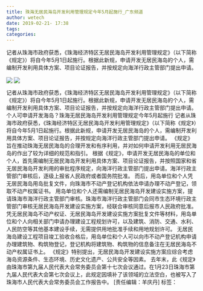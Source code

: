 ```yaml
---
title: 珠海无居民海岛开发利用管理规定今年5月起施行_广东频道
author: wetech
date: 2019-02-21- 17:38
tags: 
categories: 
---
```

记者从珠海市政府获悉，《珠海经济特区无居民海岛开发利用管理规定》（以下简称《规定》）将自今年5月1日起施行。根据此新规，申请开发无居民海岛的个人，需编制开发利用具体方案、项目论证报告，并按规定向海洋行政主管部门提出申请。
<!-- more -->
                
<img align="center" border="0" src="http://p1.ifengimg.com/fck/2019_08/1c8c962df8baffb_w500_h311.jpg" />
                
<img align="center" border="0" src="http://p2.ifengimg.com/a/2016/0810/204c433878d5cf9size1_w16_h16.png" />
                
            
记者从珠海市政府获悉，《珠海经济特区无居民海岛开发利用管理规定》（以下简称《规定》）将自今年5月1日起施行。根据此新规，申请开发无居民海岛的个人，需编制开发利用具体方案、项目论证报告，并按规定向海洋行政主管部门提出申请。
个人可申请开发海岛？珠海无居民海岛开发利用管理规定今年5月起施行
记者从珠海市政府获悉，《珠海经济特区无居民海岛开发利用管理规定》（以下简称《规定》）将自今年5月1日起施行。根据此新规，申请开发无居民海岛的个人，需编制开发利用具体方案、项目论证报告，并按规定向海洋行政主管部门提出申请。
《规定》旨在推动珠海无居民海岛的合理开发和有序利用，并对如何申请开发利用无居民海岛的作出了较为详细的规范和指引。
根据《规定》，申请开发无居民海岛的单位和个人，首先需编制无居民海岛开发利用具体方案、项目论证报告，并按照国家和省无居民海岛开发利用的审批程序规定，向海洋行政主管部门提出申请。海洋行政主管部门审核后，逐级上报省人民政府或者国务院批准。
而后，用岛单位和个人凭无居民海岛用岛批复文件，向珠海市不动产登记机构依法申请办理不动产登记，领取不动产权属证书。
用岛单位和个人还需编制无居民海岛开发建设实施方案，提请珠海市海洋行政主管部门审核。珠海市海洋行政主管部门会同市生态环境行政主管部门审核无居民海岛开发建设实施方案，经联合审核同意后报市人民政府批准。
凭无居民海岛不动产权证、无居民海岛开发建设实施方案批复文件等材料，用岛单位和个人向相关部门申请办理建设工程规划许可，以及建筑、消防、交通、水利、人民防空等其他基本建设手续，无需提供用地批准手续和用地规划许可。
无居民海岛建设工程项目竣工验收合格后，用岛单位和个人可以向市不动产登记机构申请办理建筑物、构筑物登记，登记机构将建筑物、构筑物的信息备注在无居民海岛不动产权属证书上。
《规定》特别提出，无居民海岛开发建设实施方案应综合考虑海岛资源条件、生态环境、历史文化遗产、公共安全等因素。
去年末，此《规定》由珠海市第九届人民代表大会常务委员会第十七次会议通过。在1月23日珠海市第九届人民代表大会第七次会议上，此规定因填补了该领域的立法空白，也被写入了珠海市人民代表大会常务委员会工作报告中。
[责任编辑：羊庆丹]
标签：
 
             
